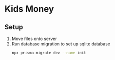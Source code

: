 # Kids Money

## Setup

1. Move files onto server
1. Run database migration to set up sqlite database
   ```bash
   npx prisma migrate dev --name init
   ```